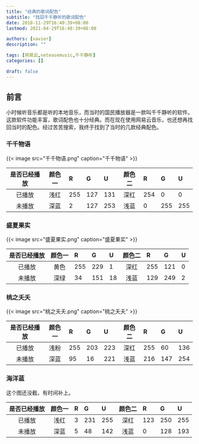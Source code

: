 ```yaml
---
title: "经典的歌词配色"
subtitle: "找回千千静听的歌词配色"
date: 2018-11-29T16:40:39+08:00
lastmod: 2021-04-29T16:40:39+08:00

authors: [xavier]
description: ""

tags: [网易云,neteasemusic,千千静听]
categories: []

draft: false
---
```


<!--more-->

## 前言

小时候听音乐都是听的本地音乐，而当时的国民播放器是一款叫千千静听的软件。这款软件功能丰富，歌词配色也十分经典。而在现在使用网易云音乐，也还想再找回当时的配色。经过苦苦搜索，我终于找到了当时的几款经典配色。

### 千千物语

{{< image src="千千物语.png" caption="千千物语" >}}

| 是否已经播放 | 颜色一 | R | G | U | 颜色二 | R | G | U |
| :----: | :---: | :--- | :--- | :--- | :---: | :--- | :--- | :--- |
| 已播放 | 浅红 | 255 | 127 | 131 | 深红 | 254 | 0 | 0 |
| 未播放| 深蓝 | 2 | 127 | 253 | 浅蓝 | 0 | 255 | 255 |

### 盛夏果实

{{< image src="盛夏果实.png" caption="盛夏果实" >}}

| 是否已经播放 | 颜色一 | R | G | U | 颜色二 | R | G | U |
| :----: | :---: | :--- | :--- | :--- | :---: | :--- | :--- | :--- |
| 已播放 | 黄色 | 255 | 229 | 1 | 深红 | 255 | 121 | 0 |
| 未播放| 深绿 | 34 | 151 | 18 | 浅蓝 | 129 | 249 | 2 |

### 桃之夭夭

{{< image src="桃之夭夭.png" caption="桃之夭夭" >}}

| 是否已经播放 | 颜色一 | R | G | U | 颜色二 | R | G | U |
| :----: | :---: | :--- | :--- | :--- | :---: | :--- | :--- | :--- |
| 已播放 | 浅粉 | 255 | 203 | 223 | 深红 | 255 | 60 | 136 |
| 未播放| 深蓝 | 95 | 16 | 221 | 浅蓝 | 216 | 147 | 254 |

### 海洋蓝

这个图还没截，有时间补上。

| 是否已经播放 | 颜色一 | R | G | U | 颜色二 | R | G | U |
| :----: | :---: | :--- | :--- | :--- | :---: | :--- | :--- | :--- |
| 已播放 | 浅红 | 3 | 231 | 255 | 深红 | 123 | 250 | 255 |
| 未播放| 深蓝 | 5 | 48 | 142 | 浅蓝 | 0 | 128 | 193 |
